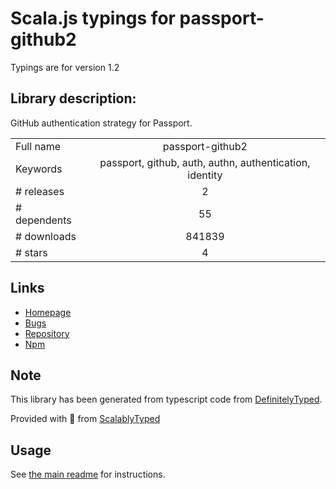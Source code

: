 
# Scala.js typings for passport-github2

Typings are for version 1.2

## Library description:
GitHub authentication strategy for Passport.

|                    |                 |
| ------------------ | :-------------: |
| Full name          | passport-github2 |
| Keywords           | passport, github, auth, authn, authentication, identity |
| # releases         | 2 |
| # dependents       | 55 |
| # downloads        | 841839 |
| # stars            | 4 |

## Links
- [Homepage](https://github.com/cfsghost/passport-github#readme)
- [Bugs](http://github.com/cfsghost/passport-github/issues)
- [Repository](https://github.com/cfsghost/passport-github)
- [Npm](https://www.npmjs.com/package/passport-github2)
    


## Note
This library has been generated from typescript code from [DefinitelyTyped](https://definitelytyped.org).

Provided with :purple_heart: from [ScalablyTyped](https://github.com/oyvindberg/ScalablyTyped)

## Usage
See [the main readme](../../readme.md) for instructions.


